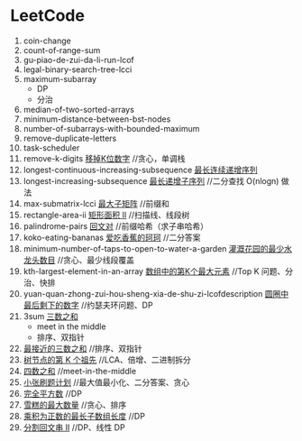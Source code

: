 # LeetCode
1. coin-change
1. count-of-range-sum
1. gu-piao-de-zui-da-li-run-lcof
1. legal-binary-search-tree-lcci
1. maximum-subarray
    - DP
    - 分治
1. median-of-two-sorted-arrays
1. minimum-distance-between-bst-nodes
1. number-of-subarrays-with-bounded-maximum
1. remove-duplicate-letters
1. task-scheduler
1. remove-k-digits [移掉K位数字](https://leetcode-cn.com/problems/remove-k-digits/) //贪心，单调栈
1. longest-continuous-increasing-subsequence [最长连续递增序列](https://leetcode-cn.com/problems/longest-continuous-increasing-subsequence/)
1. longest-increasing-subsequence [最长递增子序列](https://leetcode-cn.com/problems/longest-increasing-subsequence/) //二分查找 O(nlogn) 做法
1. max-submatrix-lcci [最大子矩阵](https://leetcode-cn.com/problems/max-submatrix-lcci/) //前缀和
1. rectangle-area-ii [矩形面积 II](https://leetcode-cn.com/classic/problems/rectangle-area-ii/description/) //扫描线、线段树
1. palindrome-pairs [回文对](https://leetcode-cn.com/classic/problems/palindrome-pairs/description/) //前缀哈希（求子串哈希）
1. koko-eating-bananas [爱吃香蕉的珂珂](https://leetcode-cn.com/problems/koko-eating-bananas/) //二分答案
1. minimum-number-of-taps-to-open-to-water-a-garden [灌溉花园的最少水龙头数目](https://leetcode-cn.com/classic/problems/minimum-number-of-taps-to-open-to-water-a-garden/description/) //贪心、最少线段覆盖
1. kth-largest-element-in-an-array [数组中的第K个最大元素](https://leetcode-cn.com/problems/kth-largest-element-in-an-array) //Top K 问题、分治、快排
1. yuan-quan-zhong-zui-hou-sheng-xia-de-shu-zi-lcofdescription [圆圈中最后剩下的数字](https://leetcode-cn.com/classic/problems/yuan-quan-zhong-zui-hou-sheng-xia-de-shu-zi-lcof/description/) //约瑟夫环问题、DP
1. 3sum [三数之和](https://leetcode-cn.com/problems/3sum/)
    - meet in the middle
    - 排序、双指针
1. [最接近的三数之和](https://leetcode-cn.com/classic/problems/3sum-closest/description/) //排序、双指针
1. [树节点的第 K 个祖先](https://leetcode-cn.com/classic/problems/kth-ancestor-of-a-tree-node/description/) //LCA、倍增、二进制拆分
1. [四数之和](https://leetcode-cn.com/problems/4sum/) //meet-in-the-middle
1. [小张刷题计划](https://leetcode-cn.com/classic/problems/xiao-zhang-shua-ti-ji-hua/description/) //最大值最小化、二分答案、贪心
1. [完全平方数](https://leetcode-cn.com/problems/perfect-squares/) //DP
1. [雪糕的最大数量](https://leetcode-cn.com/classic/problems/maximum-ice-cream-bars/description/) //贪心、排序
1. [乘积为正数的最长子数组长度](https://leetcode-cn.com/problems/maximum-length-of-subarray-with-positive-product/) //DP
1. [分割回文串 II](https://leetcode-cn.com/problems/palindrome-partitioning-ii/) //DP、线性 DP
